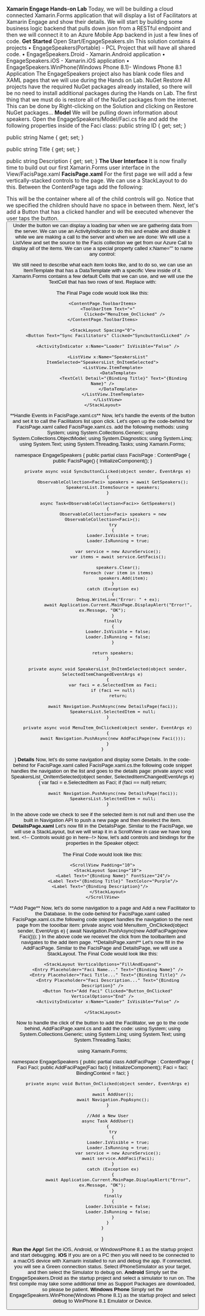 **Xamarin Engage Hands-on Lab**
Today, we will be building a cloud connected Xamarin.Forms application that will display a list of Facilitators at Xamarin Engage and show their details. We will start by building some business logic backend that pulls down json from a RESTful endpoint and then we will connect it to an Azure Mobile App backend in just a few lines of code.
**Get Started**
Open Start/EngageSpeakers.sln
This solution contains 4 projects
•	EngageSpeakers(Portable) - PCL Project that will have all shared code.
•	EngageSpeakers.Droid - Xamarin.Android application
•	EngageSpeakers.iOS - Xamarin.iOS application
•	EngageSpeakers.WinPhone(Windows Phone 8.1)- Windows Phone 8.1 Application
The EngageSpeakers project also has blank code files and XAML pages that we will use during the Hands on Lab.
NuGet Restore
All projects have the required NuGet packages already installed, so there will be no need to install additional packages during the Hands on Lab. The first thing that we must do is restore all of the NuGet packages from the internet.
This can be done by Right-clicking on the Solution and clicking on Restore NuGet packages...
**Model**
We will be pulling down information about speakers. Open the EngageSpeakers/Model/Faci.cs file and add the following properties inside of the Faci class:
public string ID { get; set; }

public string Name { get; set; }

public string Title { get; set; }

public string Description { get; set; }
**The User Interface**
It is now finally time to build out our first Xamarin.Forms user interface in the View/FacisPage.xaml
**FacisPage.xaml**
For the first page we will add a few vertically-stacked controls to the page. We can use a StackLayout to do this. Between the ContentPage tags add the following:
<StackLayout Spacing="0">

  </StackLayout>

This will be the container where all of the child controls will go. Notice that we specified the children should have no space in between them.
Next, let's add a Button that has a clicked handler and will be executed whenever the user taps the button.
<Button Text="Sync Facilitators" Clicked="SyncbuttonCLicked" />
 Under the button we can display a loading bar when we are gathering data from the server. We can use an ActivityIndicator to do this and enable and disable it while we are making a call to the server and when we are done:
<ActivityIndicator x:Name="Loader" IsVisible="False" />
 We will use a ListView and set the source to the Facis collection we get from our Azure Call to display all of the items. We can use a special property called x:Name="" to name any control:
<ListView x:Name="SpeakersList">
            
</ListView>
We still need to describe what each item looks like, and to do so, we can use an ItemTemplate that has a DataTemplate with a specific View inside of it. Xamarin.Forms contains a few default Cells that we can use, and we will use the TextCell that has two rows of text.
Replace with:
<ListView x:Name="SpeakersList" ItemSelected="SpeakersList_OnItemSelected">
            <ListView.ItemTemplate>
                <DataTemplate>
                    <TextCell Detail="{Binding Title}" Text="{Binding Name}" />
                </DataTemplate>
            </ListView.ItemTemplate>
        </ListView>

The Final Page code would look like this:


<?xml version="1.0" encoding="utf-8"?>

<ContentPage xmlns="http://xamarin.com/schemas/2014/forms"
             xmlns:x="http://schemas.microsoft.com/winfx/2009/xaml"
             x:Class="EngageSpeakers.SpeakersPage"
             Title="Speakers"
             >

    <ContentPage.ToolbarItems>
        <ToolbarItem Text="+"
                     Clicked="MenuItem_OnClicked" />
    </ContentPage.ToolbarItems>

    <StackLayout Spacing="0">
        <Button Text="Sync Facilitators" Clicked="SyncbuttonCLicked" />

        <ActivityIndicator x:Name="Loader" IsVisible="False" />

        <ListView x:Name="SpeakersList" ItemSelected="SpeakersList_OnItemSelected">
            <ListView.ItemTemplate>
                <DataTemplate>
                    <TextCell Detail="{Binding Title}" Text="{Binding Name}" />
                </DataTemplate>
            </ListView.ItemTemplate>
        </ListView>
    </StackLayout>
</ContentPage>
**Handle Events in FacisPage.xaml.cs**
Now, let's handle the events of the button and set it to call the Facilitators list upon click. Let's open up the code-behind for FacisPage.xaml called FacisPage.xaml.cs. add the following methods: 
using System;
using System.Collections.Generic;
using System.Collections.ObjectModel;
using System.Diagnostics;
using System.Linq;
using System.Text;
using System.Threading.Tasks;
using Xamarin.Forms;

namespace EngageSpeakers
{
    public partial class FacisPage : ContentPage
    {
        public FacisPage()
        {
            InitializeComponent();
        }

        private async void SyncbuttonCLicked(object sender, EventArgs e)
        {
            ObservableCollection<Faci> speakers = await GetSpeakers();
            SpeakersList.ItemsSource = speakers;
        }

        async Task<ObservableCollection<Faci>> GetSpeakers()
        {
            ObservableCollection<Faci> speakers = new ObservableCollection<Faci>();
            try
            {
                Loader.IsVisible = true;
                Loader.IsRunning = true;

                var service = new AzureService();
                var items = await service.GetFacis();

                speakers.Clear();
                foreach (var item in items)
                    speakers.Add(item);
            }
            catch (Exception ex)
            {
                Debug.WriteLine("Error: " + ex);
                await Application.Current.MainPage.DisplayAlert("Error!", ex.Message, "OK");
            }
            finally
            {
                Loader.IsVisible = false;
                Loader.IsRunning = false;
            }

            return speakers;
        }

        private async void SpeakersList_OnItemSelected(object sender, SelectedItemChangedEventArgs e)
        {
            var faci = e.SelectedItem as Faci;
            if (faci == null)
                return;

            await Navigation.PushAsync(new DetailsPage(faci));
            SpeakersList.SelectedItem = null;
        }

        private async void MenuItem_OnClicked(object sender, EventArgs e)
        {
            await Navigation.PushAsync(new AddFaciPage(new Faci()));
        }
    }
}
**Details**
Now, let's do some navigation and display some Details. In the code-behind for FacisPage.xaml called FacisPage.xaml.cs.the following code snippet handles the navigation on the list and goes to the details page:
        private async void SpeakersList_OnItemSelected(object sender, SelectedItemChangedEventArgs e)
        {
            var faci = e.SelectedItem as Faci;
            if (faci == null)
                return;

            await Navigation.PushAsync(new DetailsPage(faci));
            SpeakersList.SelectedItem = null;
        }

In the above code we check to see if the selected item is not null and then use the built in Navigation API to push a new page and then deselect the item.
**DetailsPage.xaml**
Let's now fill in the DetailsPage. Similar to the FacisPage, we will use a StackLayout, but we will wrap it in a ScrollView in case we have long text.
<ScrollView Padding="10">
        <StackLayout Spacing="10">
            <!-- Controls would go in here--!>
        </StackLayout>
    </ScrollView>
Now, let's add controls and bindings for the properties in the Speaker object:      
<Label Text="{Binding Name}" FontSize="24"/>
<Label Text="{Binding Title}" TextColor="Purple"/>
<Label Text="{Binding Description}"/>          
The Final Code would look like this:
<?xml version="1.0" encoding="utf-8" ?>
<ContentPage xmlns="http://xamarin.com/schemas/2014/forms"
             xmlns:x="http://schemas.microsoft.com/winfx/2009/xaml"
             x:Class="EngageSpeakers.DetailsPage"
             Title="{Binding Name}"
             >

    <ScrollView Padding="10">
        <StackLayout Spacing="10">
            <Label Text="{Binding Name}" FontSize="24"/>
            <Label Text="{Binding Title}" TextColor="Purple"/>
            <Label Text="{Binding Description}"/>          
        </StackLayout>
    </ScrollView>
</ContentPage>
**Add Page**
Now, let's do some navigation to a page and Add a new Facilitator to the Database. In the code-behind for FacisPage.xaml called FacisPage.xaml.cs.the following code snippet handles the navigation to the next page from the tooolbar item:
        private async void MenuItem_OnClicked(object sender, EventArgs e)
        {
            await Navigation.PushAsync(new AddFaciPage(new Faci()));
        }
In the above code we receivet the click from the toolbaritem and navigates to the add item page.
**DetailsPage.xaml**
Let's now fill in the AddFaciPage. Similar to the FacisPage and DetailsPage, we will use a StackLayout. The Final Code would look like this:
<?xml version="1.0" encoding="utf-8"?>

<ContentPage xmlns="http://xamarin.com/schemas/2014/forms"
             xmlns:x="http://schemas.microsoft.com/winfx/2009/xaml"
             x:Class="EngageSpeakers.AddFaciPage"
             Title="Add Faci">

    <StackLayout VerticalOptions="FillAndExpand">
        <Entry Placeholder="Faci Name..." Text="{Binding Name}" />
        <Entry Placeholder="Faci Title..." Text="{Binding Title}" />
        <Entry Placeholder="Faci Description..." Text="{Binding Description}" />
        <Button Text="Add Faci" Clicked="Button_OnClicked" VerticalOptions="End" />
        <ActivityIndicator x:Name="Loader" IsVisible="False" />

    </StackLayout>
</ContentPage>
Now to handle the click of the button to add the Facilitator, we go to the code behind, AddFaciPage.xaml.cs and add the code:
using System;
using System.Collections.Generic;
using System.Linq;
using System.Text;
using System.Threading.Tasks;

using Xamarin.Forms;

namespace EngageSpeakers
{
    public partial class AddFaciPage : ContentPage
    {
        Faci Faci;
        public AddFaciPage(Faci faci)
        {
            InitializeComponent();
            Faci = faci;
            BindingContext = faci;
        }

        private async void Button_OnClicked(object sender, EventArgs e)
        {
            await AddUser();
            await Navigation.PopAsync();
        }

        //Add a New User
        async Task AddUser()
        {
            try
            {
                Loader.IsVisible = true;
                Loader.IsRunning = true;
                var service = new AzureService();
                await service.AddFaci(Faci);
            }
            catch (Exception ex)
            {
                await Application.Current.MainPage.DisplayAlert("Error", ex.Message, "OK");
            }
            finally
            {
                Loader.IsVisible = false;
                Loader.IsRunning = false;
            }
        }
    }
}

**Run the App!**
Set the iOS, Android, or WindowsPhone 8.1 as the startup project and start debugging.
**iOS**
If you are on a PC then you will need to be connected to a macOS device with Xamarin installed to run and debug the app.
If connected, you will see a Green connection status. Select iPhoneSimulator as your target, and then select the Simulator to debug on.
**Android**
Simply set the EngageSpeakers.Droid as the startup project and select a simulator to run on. The first compile may take some additional time as Support Packages are downloaded, so please be patient.
**Windows Phone**
Simply set the EngageSpeakers.WinPhone(Windows Phone 8.1) as the startup project and select debug to WinPhone 8.1 Emulator or Device.



